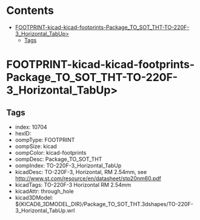 



Contents
========

* [FOOTPRINT-kicad-kicad-footprints-Package_TO_SOT_THT-TO-220F-3_Horizontal_TabUp>](#footprint-kicad-kicad-footprints-package_to_sot_tht-to-220f-3_horizontal_tabup)
	* [Tags](#tags)

# FOOTPRINT-kicad-kicad-footprints-Package_TO_SOT_THT-TO-220F-3_Horizontal_TabUp>

## Tags

- index: 10704
- hexID: 
- oompType: FOOTPRINT
- oompSize: kicad
- oompColor: kicad-footprints
- oompDesc: Package_TO_SOT_THT
- oompIndex: TO-220F-3_Horizontal_TabUp
- kicadDesc: TO-220F-3, Horizontal, RM 2.54mm, see http://www.st.com/resource/en/datasheet/stp20nm60.pdf
- kicadTags: TO-220F-3 Horizontal RM 2.54mm
- kicadAttr: through_hole
- kicad3DModel: ${KICAD6_3DMODEL_DIR}/Package_TO_SOT_THT.3dshapes/TO-220F-3_Horizontal_TabUp.wrl
